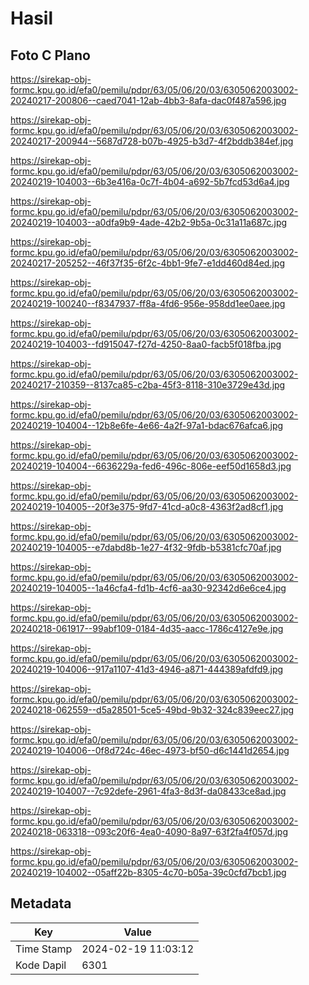 # Hasil

## Foto C Plano

https://sirekap-obj-formc.kpu.go.id/efa0/pemilu/pdpr/63/05/06/20/03/6305062003002-20240217-200806--caed7041-12ab-4bb3-8afa-dac0f487a596.jpg

https://sirekap-obj-formc.kpu.go.id/efa0/pemilu/pdpr/63/05/06/20/03/6305062003002-20240217-200944--5687d728-b07b-4925-b3d7-4f2bddb384ef.jpg

https://sirekap-obj-formc.kpu.go.id/efa0/pemilu/pdpr/63/05/06/20/03/6305062003002-20240219-104003--6b3e416a-0c7f-4b04-a692-5b7fcd53d6a4.jpg

https://sirekap-obj-formc.kpu.go.id/efa0/pemilu/pdpr/63/05/06/20/03/6305062003002-20240219-104003--a0dfa9b9-4ade-42b2-9b5a-0c31a11a687c.jpg

https://sirekap-obj-formc.kpu.go.id/efa0/pemilu/pdpr/63/05/06/20/03/6305062003002-20240217-205252--46f37f35-6f2c-4bb1-9fe7-e1dd460d84ed.jpg

https://sirekap-obj-formc.kpu.go.id/efa0/pemilu/pdpr/63/05/06/20/03/6305062003002-20240219-100240--f8347937-ff8a-4fd6-956e-958dd1ee0aee.jpg

https://sirekap-obj-formc.kpu.go.id/efa0/pemilu/pdpr/63/05/06/20/03/6305062003002-20240219-104003--fd915047-f27d-4250-8aa0-facb5f018fba.jpg

https://sirekap-obj-formc.kpu.go.id/efa0/pemilu/pdpr/63/05/06/20/03/6305062003002-20240217-210359--8137ca85-c2ba-45f3-8118-310e3729e43d.jpg

https://sirekap-obj-formc.kpu.go.id/efa0/pemilu/pdpr/63/05/06/20/03/6305062003002-20240219-104004--12b8e6fe-4e66-4a2f-97a1-bdac676afca6.jpg

https://sirekap-obj-formc.kpu.go.id/efa0/pemilu/pdpr/63/05/06/20/03/6305062003002-20240219-104004--6636229a-fed6-496c-806e-eef50d1658d3.jpg

https://sirekap-obj-formc.kpu.go.id/efa0/pemilu/pdpr/63/05/06/20/03/6305062003002-20240219-104005--20f3e375-9fd7-41cd-a0c8-4363f2ad8cf1.jpg

https://sirekap-obj-formc.kpu.go.id/efa0/pemilu/pdpr/63/05/06/20/03/6305062003002-20240219-104005--e7dabd8b-1e27-4f32-9fdb-b5381cfc70af.jpg

https://sirekap-obj-formc.kpu.go.id/efa0/pemilu/pdpr/63/05/06/20/03/6305062003002-20240219-104005--1a46cfa4-fd1b-4cf6-aa30-92342d6e6ce4.jpg

https://sirekap-obj-formc.kpu.go.id/efa0/pemilu/pdpr/63/05/06/20/03/6305062003002-20240218-061917--99abf109-0184-4d35-aacc-1786c4127e9e.jpg

https://sirekap-obj-formc.kpu.go.id/efa0/pemilu/pdpr/63/05/06/20/03/6305062003002-20240219-104006--917a1107-41d3-4946-a871-444389afdfd9.jpg

https://sirekap-obj-formc.kpu.go.id/efa0/pemilu/pdpr/63/05/06/20/03/6305062003002-20240218-062559--d5a28501-5ce5-49bd-9b32-324c839eec27.jpg

https://sirekap-obj-formc.kpu.go.id/efa0/pemilu/pdpr/63/05/06/20/03/6305062003002-20240219-104006--0f8d724c-46ec-4973-bf50-d6c1441d2654.jpg

https://sirekap-obj-formc.kpu.go.id/efa0/pemilu/pdpr/63/05/06/20/03/6305062003002-20240219-104007--7c92defe-2961-4fa3-8d3f-da08433ce8ad.jpg

https://sirekap-obj-formc.kpu.go.id/efa0/pemilu/pdpr/63/05/06/20/03/6305062003002-20240218-063318--093c20f6-4ea0-4090-8a97-63f2fa4f057d.jpg

https://sirekap-obj-formc.kpu.go.id/efa0/pemilu/pdpr/63/05/06/20/03/6305062003002-20240219-104002--05aff22b-8305-4c70-b05a-39c0cfd7bcb1.jpg


## Metadata

| Key        | Value               |
| ---------- | ------------------- |
| Time Stamp | 2024-02-19 11:03:12 |
| Kode Dapil | 6301                |



